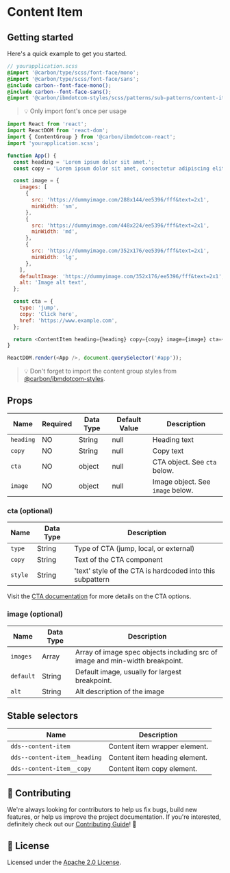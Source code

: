 # Content Item

## Getting started

Here's a quick example to get you started.

```scss
// yourapplication.scss
@import '@carbon/type/scss/font-face/mono';
@import '@carbon/type/scss/font-face/sans';
@include carbon--font-face-mono();
@include carbon--font-face-sans();
@import '@carbon/ibmdotcom-styles/scss/patterns/sub-patterns/content-item';
```

> 💡 Only import font's once per usage

```javascript
import React from 'react';
import ReactDOM from 'react-dom';
import { ContentGroup } from '@carbon/ibmdotcom-react';
import 'yourapplication.scss';

function App() {
  const heading = 'Lorem ipsum dolor sit amet.';
  const copy = 'Lorem ipsum dolor sit amet, consectetur adipiscing elit.';

  const image = {
    images: [
      {
        src: 'https://dummyimage.com/288x144/ee5396/fff&text=2x1',
        minWidth: 'sm',
      },
      {
        src: 'https://dummyimage.com/448x224/ee5396/fff&text=2x1',
        minWidth: 'md',
      },
      {
        src: 'https://dummyimage.com/352x176/ee5396/fff&text=2x1',
        minWidth: 'lg',
      },
    ],
    defaultImage: 'https://dummyimage.com/352x176/ee5396/fff&text=2x1',
    alt: 'Image alt text',
  };

  const cta = {
    type: 'jump',
    copy: 'Click here',
    href: 'https://www.example.com',
  };

  return <ContentItem heading={heading} copy={copy} image={image} cta={cta} />;
}

ReactDOM.render(<App />, document.querySelector('#app'));
```

> 💡 Don't forget to import the content group styles from
> [@carbon/ibmdotcom-styles](https://github.com/carbon-design-system/ibm-dotcom-library/blob/master/packages/styles).

## Props

| Name      | Required | Data Type | Default Value | Description                      |
| --------- | -------- | --------- | ------------- | -------------------------------- |
| `heading` | NO       | String    | null          | Heading text                     |
| `copy`    | NO       | String    | null          | Copy text                        |
| `cta`     | NO       | object    | null          | CTA object. See `cta` below.     |
| `image`   | NO       | object    | null          | Image object. See `image` below. |

### cta (optional)

| Name    | Data Type | Description                                               |
| ------- | --------- | --------------------------------------------------------- |
| `type`  | String    | Type of CTA (jump, local, or external)                    |
| `copy`  | String    | Text of the CTA component                                 |
| `style` | String    | 'text' style of the CTA is hardcoded into this subpattern |

Visit the
[CTA documentation](https://ibmdotcom-react.mybluemix.net/?path=/story/components-cta--default)
for more details on the CTA options.

### image (optional)

| Name      | Data Type | Description                                                                  |
| --------- | --------- | ---------------------------------------------------------------------------- |
| `images`  | Array     | Array of image spec objects including src of image and min-width breakpoint. |
| `default` | String    | Default image, usually for largest breakpoint.                               |
| `alt`     | String    | Alt description of the image                                                 |

## Stable selectors

| Name                         | Description                   |
| ---------------------------- | ----------------------------- |
| `dds--content-item`          | Content item wrapper element. |
| `dds--content-item__heading` | Content item heading element. |
| `dds--content-item__copy`    | Content item copy element.    |

## 🙌 Contributing

We're always looking for contributors to help us fix bugs, build new features,
or help us improve the project documentation. If you're interested, definitely
check out our
[Contributing Guide](https://github.com/carbon-design-system/ibm-dotcom-library/blob/master/.github/CONTRIBUTING.md)!
👀

## 📝 License

Licensed under the
[Apache 2.0 License](https://github.com/carbon-design-system/ibm-dotcom-library/blob/master/LICENSE).
